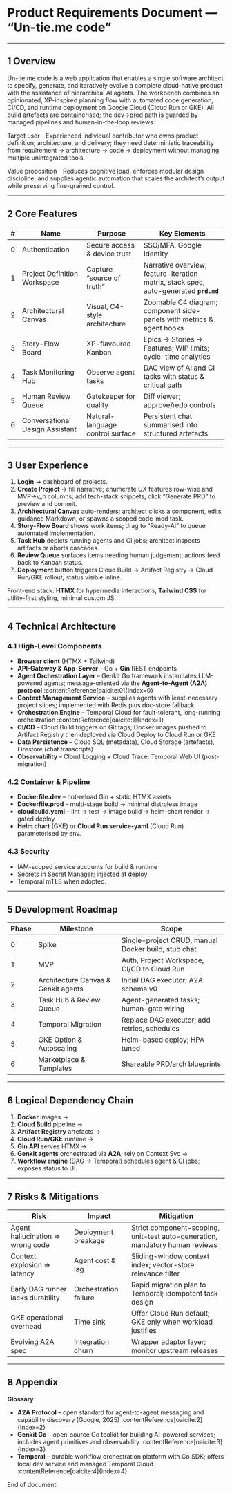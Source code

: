 # Product Requirements Document — **“Un-tie.me code”**

---

## 1  Overview  
Un-tie.me code is a web application that enables a single software architect to specify, generate, and iteratively evolve a complete cloud-native product with the assistance of hierarchical AI agents. The workbench combines an opinionated, XP-inspired planning flow with automated code generation, CI/CD, and runtime deployment on Google Cloud (Cloud Run or GKE). All build artefacts are containerised; the dev→prod path is guarded by managed pipelines and human-in-the-loop reviews.

Target user Experienced individual contributor who owns product definition, architecture, and delivery; they need deterministic traceability from requirement → architecture → code → deployment without managing multiple unintegrated tools.

Value proposition Reduces cognitive load, enforces modular design discipline, and supplies agentic automation that scales the architect’s output while preserving fine-grained control.

---

## 2  Core Features  
| # | Name | Purpose | Key Elements |
|---|------|---------|--------------|
|0|Authentication|Secure access & device trust|SSO/MFA, Google Identity |
|1|Project Definition Workspace|Capture “source of truth”|Narrative overview, feature-iteration matrix, stack spec, auto-generated **`prd.md`** |
|2|Architectural Canvas|Visual, C4-style architecture|Zoomable C4 diagram; component side-panels with metrics & agent hooks |
|3|Story-Flow Board|XP-flavoured Kanban|Epics → Stories → Features; WIP limits; cycle-time analytics |
|4|Task Monitoring Hub|Observe agent tasks|DAG view of AI and CI tasks with status & critical path |
|5|Human Review Queue|Gatekeeper for quality|Diff viewer; approve/redo controls |
|6|Conversational Design Assistant|Natural-language control surface|Persistent chat summarised into structured artefacts |

---

## 3  User Experience  
1. **Login** → dashboard of projects.  
2. **Create Project** → fill narrative; enumerate UX features row-wise and MVP→v_n columns; add tech-stack snippets; click “Generate PRD” to preview and commit.  
3. **Architectural Canvas** auto-renders; architect clicks a component, edits guidance Markdown, or spawns a scoped code-mod task.  
4. **Story-Flow Board** shows work items; drag to “Ready-AI” to queue automated implementation.  
5. **Task Hub** depicts running agents and CI jobs; architect inspects artifacts or aborts cascades.  
6. **Review Queue** surfaces items needing human judgement; actions feed back to Kanban status.  
7. **Deployment** button triggers Cloud Build → Artifact Registry → Cloud Run/GKE rollout; status visible inline.

Front-end stack: **HTMX** for hypermedia interactions, **Tailwind CSS** for utility-first styling, minimal custom JS.

---

## 4  Technical Architecture  

### 4.1 High-Level Components  
* **Browser client** (HTMX + Tailwind)  
* **API-Gateway & App-Server** – Go + **Gin** REST endpoints  
* **Agent Orchestration Layer** – Genkit Go framework instantiates LLM-powered agents; message-oriented via the **Agent-to-Agent (A2A) protocol** :contentReference[oaicite:0]{index=0}  
* **Context Management Service** – supplies agents with least-necessary project slices; implemented with Redis plus doc-store fallback  
* **Orchestration Engine** – Temporal Cloud for fault-tolerant, long-running orchestration :contentReference[oaicite:1]{index=1}  
* **CI/CD** – Cloud Build triggers on Git tags; Docker images pushed to Artifact Registry then deployed via Cloud Deploy to Cloud Run or GKE  
* **Data Persistence** – Cloud SQL (metadata), Cloud Storage (artefacts), Firestore (chat transcripts)  
* **Observability** – Cloud Logging + Cloud Trace; Temporal Web UI (post-migration)

### 4.2 Container & Pipeline  
* **Dockerfile.dev** – hot-reload Gin + static HTMX assets  
* **Dockerfile.prod** – multi-stage build → minimal distroless image  
* **cloudbuild.yaml** – lint → test → image build → helm-chart render → gated deploy  
* **Helm chart** (GKE) or **Cloud Run service-yaml** (Cloud Run) parameterised by env.

### 4.3 Security  
* IAM-scoped service accounts for build & runtime  
* Secrets in Secret Manager; injected at deploy  
* Temporal mTLS when adopted.

---

## 5  Development Roadmap  

| Phase | Milestone | Scope |
|-------|-----------|-------|
|0|Spike|Single-project CRUD, manual Docker build, stub chat |
|1|MVP|Auth, Project Workspace, CI/CD to Cloud Run |
|2|Architecture Canvas & Genkit agents|Initial DAG executor; A2A schema v0 |
|3|Task Hub & Review Queue|Agent-generated tasks; human-gate wiring |
|4|Temporal Migration|Replace DAG executor; add retries, schedules |
|5|GKE Option & Autoscaling|Helm-based deploy; HPA tuned |
|6|Marketplace & Templates|Shareable PRD/arch blueprints |

---

## 6  Logical Dependency Chain  

1. **Docker** images →  
2. **Cloud Build** pipeline →  
3. **Artifact Registry** artefacts →  
4. **Cloud Run/GKE** runtime →  
5. **Gin API** serves HTMX →  
6. **Genkit agents** orchestrated via **A2A**; rely on Context Svc →  
7. **Workflow engine** (DAG → Temporal) schedules agent & CI jobs; exposes status to UI.

---

## 7  Risks & Mitigations  

| Risk | Impact | Mitigation |
|------|--------|-----------|
|Agent hallucination ⇒ wrong code|Deployment breakage|Strict component-scoping, unit-test auto-generation, mandatory human reviews|
|Context explosion ⇒ latency|Agent cost & lag|Sliding-window context index; vector-store relevance filter|
|Early DAG runner lacks durability|Orchestration failure|Rapid migration plan to Temporal; idempotent task design|
|GKE operational overhead|Time sink|Offer Cloud Run default; GKE only when workload justifies|
|Evolving A2A spec|Integration churn|Wrapper adaptor layer; monitor upstream releases|

---

## 8  Appendix  

**Glossary**  
* **A2A Protocol** – open standard for agent-to-agent messaging and capability discovery (Google, 2025) :contentReference[oaicite:2]{index=2}  
* **Genkit Go** – open-source Go toolkit for building AI-powered services; includes agent primitives and observability :contentReference[oaicite:3]{index=3}  
* **Temporal** – durable workflow orchestration platform with Go SDK; offers local dev service and managed Temporal Cloud :contentReference[oaicite:4]{index=4}  

End of document.
